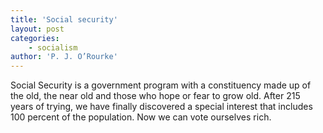 ```yaml
---
title: 'Social security'
layout: post
categories:
    - socialism
author: 'P. J. O’Rourke'
---
```


Social Security is a government program with a constituency made up of the old, the near old and those who hope or fear to grow old. After 215 years of trying, we have finally discovered a special interest that includes 100 percent of the population. Now we can vote ourselves rich.
